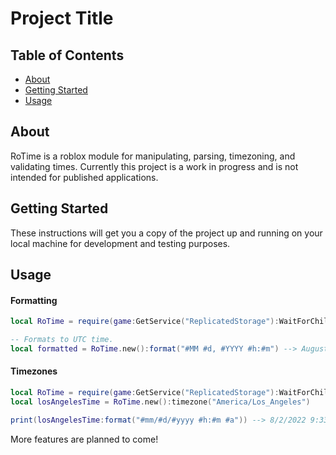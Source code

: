 # Project Title

## Table of Contents

- [About](#about)
- [Getting Started](#getting_started)
- [Usage](#usage)
<!-- - [Contributing](../CONTRIBUTING.md) -->

## About <a name = "about"></a>

RoTime is a roblox module for manipulating, parsing, timezoning, and validating times. Currently this project is a work in progress and is not intended for published applications.

## Getting Started <a name = "getting_started"></a>

These instructions will get you a copy of the project up and running on your local machine for development and testing purposes.

## Usage <a name = "usage"></a>

#### Formatting
```lua
local RoTime = require(game:GetService("ReplicatedStorage"):WaitForChild("RoTime"))

-- Formats to UTC time.
local formatted = RoTime.new():format("#MM #d, #YYYY #h:#m") --> August 3, 2022 4:31
```

#### Timezones
```lua
local RoTime = require(game:GetService("ReplicatedStorage"):WaitForChild("RoTime"))
local losAngelesTime = RoTime.new():timezone("America/Los_Angeles")

print(losAngelesTime:format("#mm/#d/#yyyy #h:#m #a")) --> 8/2/2022 9:33 PM
```

More features are planned to come!